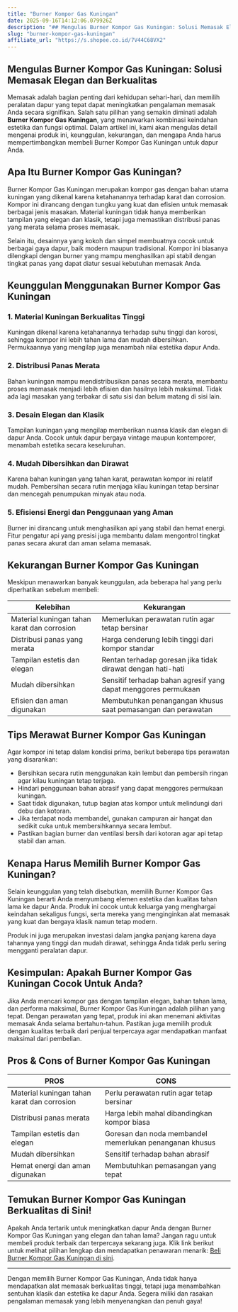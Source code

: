 ```yaml
---
title: "Burner Kompor Gas Kuningan"
date: 2025-09-16T14:12:06.079926Z
description: "## Mengulas Burner Kompor Gas Kuningan: Solusi Memasak Elegan dan Berkualitas..."
slug: "burner-kompor-gas-kuningan"
affiliate_url: "https://s.shopee.co.id/7V44C68VX2"
---
```

## Mengulas Burner Kompor Gas Kuningan: Solusi Memasak Elegan dan Berkualitas

Memasak adalah bagian penting dari kehidupan sehari-hari, dan memilih peralatan dapur yang tepat dapat meningkatkan pengalaman memasak Anda secara signifikan. Salah satu pilihan yang semakin diminati adalah **Burner Kompor Gas Kuningan**, yang menawarkan kombinasi keindahan estetika dan fungsi optimal. Dalam artikel ini, kami akan mengulas detail mengenai produk ini, keunggulan, kekurangan, dan mengapa Anda harus mempertimbangkan membeli Burner Kompor Gas Kuningan untuk dapur Anda.

## Apa Itu Burner Kompor Gas Kuningan?

Burner Kompor Gas Kuningan merupakan kompor gas dengan bahan utama kuningan yang dikenal karena ketahanannya terhadap karat dan corrosion. Kompor ini dirancang dengan tungku yang kuat dan efisien untuk memasak berbagai jenis masakan. Material kuningan tidak hanya memberikan tampilan yang elegan dan klasik, tetapi juga memastikan distribusi panas yang merata selama proses memasak.

Selain itu, desainnya yang kokoh dan simpel membuatnya cocok untuk berbagai gaya dapur, baik modern maupun tradisional. Kompor ini biasanya dilengkapi dengan burner yang mampu menghasilkan api stabil dengan tingkat panas yang dapat diatur sesuai kebutuhan memasak Anda.

## Keunggulan Menggunakan Burner Kompor Gas Kuningan

### 1. Material Kuningan Berkualitas Tinggi

Kuningan dikenal karena ketahanannya terhadap suhu tinggi dan korosi, sehingga kompor ini lebih tahan lama dan mudah dibersihkan. Permukaannya yang mengilap juga menambah nilai estetika dapur Anda.

### 2. Distribusi Panas Merata

Bahan kuningan mampu mendistribusikan panas secara merata, membantu proses memasak menjadi lebih efisien dan hasilnya lebih maksimal. Tidak ada lagi masakan yang terbakar di satu sisi dan belum matang di sisi lain.

### 3. Desain Elegan dan Klasik

Tampilan kuningan yang mengilap memberikan nuansa klasik dan elegan di dapur Anda. Cocok untuk dapur bergaya vintage maupun kontemporer, menambah estetika secara keseluruhan.

### 4. Mudah Dibersihkan dan Dirawat

Karena bahan kuningan yang tahan karat, perawatan kompor ini relatif mudah. Pembersihan secara rutin menjaga kilau kuningan tetap bersinar dan mencegah penumpukan minyak atau noda.

### 5. Efisiensi Energi dan Penggunaan yang Aman

Burner ini dirancang untuk menghasilkan api yang stabil dan hemat energi. Fitur pengatur api yang presisi juga membantu dalam mengontrol tingkat panas secara akurat dan aman selama memasak.

## Kekurangan Burner Kompor Gas Kuningan

Meskipun menawarkan banyak keunggulan, ada beberapa hal yang perlu diperhatikan sebelum membeli:

| Kelebihan | Kekurangan |
| ----------- | ------------ |
| Material kuningan tahan karat dan corrosion | Memerlukan perawatan rutin agar tetap bersinar |
| Distribusi panas yang merata | Harga cenderung lebih tinggi dari kompor standar |
| Tampilan estetis dan elegan | Rentan terhadap goresan jika tidak dirawat dengan hati-hati |
| Mudah dibersihkan | Sensitif terhadap bahan agresif yang dapat menggores permukaan |
| Efisien dan aman digunakan | Membutuhkan penangangan khusus saat pemasangan dan perawatan |

## Tips Merawat Burner Kompor Gas Kuningan

Agar kompor ini tetap dalam kondisi prima, berikut beberapa tips perawatan yang disarankan:

- Bersihkan secara rutin menggunakan kain lembut dan pembersih ringan agar kilau kuningan tetap terjaga.
- Hindari penggunaan bahan abrasif yang dapat menggores permukaan kuningan.
- Saat tidak digunakan, tutup bagian atas kompor untuk melindungi dari debu dan kotoran.
- Jika terdapat noda membandel, gunakan campuran air hangat dan sedikit cuka untuk membersihkannya secara lembut.
- Pastikan bagian burner dan ventilasi bersih dari kotoran agar api tetap stabil dan aman.

## Kenapa Harus Memilih Burner Kompor Gas Kuningan?

Selain keunggulan yang telah disebutkan, memilih Burner Kompor Gas Kuningan berarti Anda menyumbang elemen estetika dan kualitas tahan lama ke dapur Anda. Produk ini cocok untuk keluarga yang menghargai keindahan sekaligus fungsi, serta mereka yang menginginkan alat memasak yang kuat dan bergaya klasik namun tetap modern.

Produk ini juga merupakan investasi dalam jangka panjang karena daya tahannya yang tinggi dan mudah dirawat, sehingga Anda tidak perlu sering mengganti peralatan dapur.

## Kesimpulan: Apakah Burner Kompor Gas Kuningan Cocok Untuk Anda?

Jika Anda mencari kompor gas dengan tampilan elegan, bahan tahan lama, dan performa maksimal, Burner Kompor Gas Kuningan adalah pilihan yang tepat. Dengan perawatan yang tepat, produk ini akan menemani aktivitas memasak Anda selama bertahun-tahun. Pastikan juga memilih produk dengan kualitas terbaik dari penjual terpercaya agar mendapatkan manfaat maksimal dari pembelian.

## Pros & Cons of Burner Kompor Gas Kuningan

| PROS | CONS |
| ------ | ------- |
| Material kuningan tahan karat dan corrosion | Perlu perawatan rutin agar tetap bersinar |
| Distribusi panas merata | Harga lebih mahal dibandingkan kompor biasa |
| Tampilan estetis dan elegan | Goresan dan noda membandel memerlukan penanganan khusus |
| Mudah dibersihkan | Sensitif terhadap bahan abrasif |
| Hemat energi dan aman digunakan | Membutuhkan pemasangan yang tepat |

## Temukan Burner Kompor Gas Kuningan Berkualitas di Sini!

Apakah Anda tertarik untuk meningkatkan dapur Anda dengan Burner Kompor Gas Kuningan yang elegan dan tahan lama? Jangan ragu untuk membeli produk terbaik dan terpercaya sekarang juga. Klik link berikut untuk melihat pilihan lengkap dan mendapatkan penawaran menarik: [Beli Burner Kompor Gas Kuningan di sini](https://s.shopee.co.id/7V44C68VX2).

---

Dengan memilih Burner Kompor Gas Kuningan, Anda tidak hanya mendapatkan alat memasak berkualitas tinggi, tetapi juga menambahkan sentuhan klasik dan estetika ke dapur Anda. Segera miliki dan rasakan pengalaman memasak yang lebih menyenangkan dan penuh gaya!